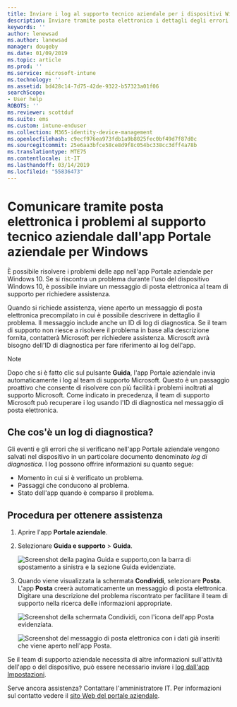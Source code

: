 ```yaml
---
title: Inviare i log al supporto tecnico aziendale per i dispositivi Windows 10 | Microsoft Docs
description: Inviare tramite posta elettronica i dettagli degli errori e dei log per consentire al supporto tecnico aziendale di correggere i problemi delle app
keywords: ''
author: lenewsad
ms.author: lanewsad
manager: dougeby
ms.date: 01/09/2019
ms.topic: article
ms.prod: ''
ms.service: microsoft-intune
ms.technology: ''
ms.assetid: bd428c14-7d75-42de-9322-b57323a01f06
searchScope:
- User help
ROBOTS: ''
ms.reviewer: scottduf
ms.suite: ems
ms.custom: intune-enduser
ms.collection: M365-identity-device-management
ms.openlocfilehash: c9ecf976ea973fdb1a9b8025fec0bf49d7f87d0c
ms.sourcegitcommit: 25e6aa3bfce58ce8d9f8c054bc338cc3dff4a78b
ms.translationtype: MTE75
ms.contentlocale: it-IT
ms.lasthandoff: 03/14/2019
ms.locfileid: "55836473"
---
```

# <a name="email-your-company-support-about-problem-from-company-portal-for-windows"></a>Comunicare tramite posta elettronica i problemi al supporto tecnico aziendale dall'app Portale aziendale per Windows

È possibile risolvere i problemi delle app nell'app Portale aziendale per Windows 10. Se si riscontra un problema durante l'uso del dispositivo Windows 10, è possibile inviare un messaggio di posta elettronica al team di supporto per richiedere assistenza. 

Quando si richiede assistenza, viene aperto un messaggio di posta elettronica precompilato in cui è possibile descrivere in dettaglio il problema. Il messaggio include anche un ID di log di diagnostica. Se il team di supporto non riesce a risolvere il problema in base alla descrizione fornita, contatterà Microsoft per richiedere assistenza. Microsoft avrà bisogno dell'ID di diagnostica per fare riferimento ai log dell'app.   


> [!Note]       
> Dopo che si è fatto clic sul pulsante **Guida**, l'app Portale aziendale invia automaticamente i log al team di supporto Microsoft. Questo è un passaggio proattivo che consente di risolvere con più facilità i problemi inoltrati al supporto Microsoft. Come indicato in precedenza, il team di supporto Microsoft può recuperare i log usando l'ID di diagnostica nel messaggio di posta elettronica.  

## <a name="what-is-a-diagnostic-log"></a>Che cos'è un log di diagnostica?

Gli eventi e gli errori che si verificano nell'app Portale aziendale vengono salvati nel dispositivo in un particolare documento denominato _log di diagnostica_. I log possono offrire informazioni su quanto segue:  
* Momento in cui si è verificato un problema.  
* Passaggi che conducono al problema.  
* Stato dell'app quando è comparso il problema.   

## <a name="steps-to-get-help"></a>Procedura per ottenere assistenza  

1. Aprire l'app **Portale aziendale**.
2. Selezionare **Guida e supporto** > **Guida**.  

   ![Screenshot della pagina Guida e supporto,con la barra di spostamento a sinistra e la sezione Guida evidenziate.](./media/1812_UCP_Help_Support_Get_Help_Logs.png)    

3. Quando viene visualizzata la schermata **Condividi**, selezionare **Posta**. L'app **Posta** creerà automaticamente un messaggio di posta elettronica. Digitare una descrizione del problema riscontrato per facilitare il team di supporto nella ricerca delle informazioni appropriate.  

   ![Screenshot della schermata Condividi, con l'icona dell'app Posta evidenziata.](./media/1811_Mail_Logs_Windows_CPapp.png)  


   ![Screenshot del messaggio di posta elettronica con i dati già inseriti che viene aperto nell'app Posta.](./media/1811_Get_Help_Email_Windows_CPapp.png)  

Se il team di supporto aziendale necessita di altre informazioni sull'attività dell'app o del dispositivo, può essere necessario inviare i [log dall'app Impostazioni](send-logs-to-your-it-admin-settings-windows.md).  

Serve ancora assistenza? Contattare l'amministratore IT. Per informazioni sul contatto vedere il [sito Web del portale aziendale](https://go.microsoft.com/fwlink/?linkid=2010980).  
